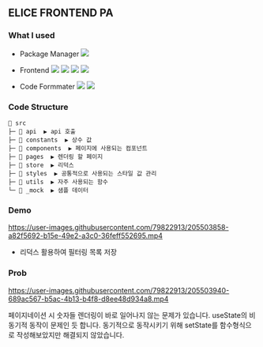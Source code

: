 ## ELICE FRONTEND PA

### What I used  
- Package Manager <img src="https://img.shields.io/badge/npm-CB3837?style=flat-square&logo=npm&logoColor=white">  

- Frontend <img src="https://img.shields.io/badge/React-61DAFB?style=flat-square&logo=React&logoColor=white">  <img src="https://img.shields.io/badge/TypeScript-007396?style=flat-square&logo=TypeScript&logoColor=white">   <img src="https://img.shields.io/badge/Redux-764ABC?style=flat-square&logo=Redux&logoColor=white"> <img src="https://img.shields.io/badge/Scss-DB7093?style=flat-square&logo=Sass&logoColor=white">  

- Code Formmater <img src="https://img.shields.io/badge/ESLint-4B32C3?style=flat-square&logo=ESLint&logoColor=white"> <img src="https://img.shields.io/badge/Prettier-F7B93E?style=flat-square&logo=React&logoColor=white">

### Code Structure  
```
📂 src
├─ 📂 api  ▶️ api 호출 
├─ 📂 constants  ▶️ 상수 값
├─ 📂 components  ▶️ 페이지에 사용되는 컴포넌트
├─ 📂 pages  ▶️ 렌더링 할 페이지
├─ 📂 store  ▶️ 리덕스
├─ 📂 styles  ▶️ 공통적으로 사용되는 스타일 값 관리
├─ 📂 utils  ▶️ 자주 사용되는 함수
└─ 📂 _mock  ▶️ 샘플 데이터

```


### Demo    
https://user-images.githubusercontent.com/79822913/205503858-a82f5692-b15e-49e2-a3c0-36feff552695.mp4




+ 리덕스 활용하여 필터링 목록 저장


### Prob  
https://user-images.githubusercontent.com/79822913/205503940-689ac567-b5ac-4b13-b4f8-d8ee48d934a8.mp4


  

페이지네이션 시 숫자들 렌더링이 바로 일어나지 않는 문제가 있습니다. useState의 비동기적 동작이 문제인 듯 합니다. 동기적으로 동작시키기 위해 setState를 함수형식으로 작성해보았지만 해결되지 않았습니다.   



